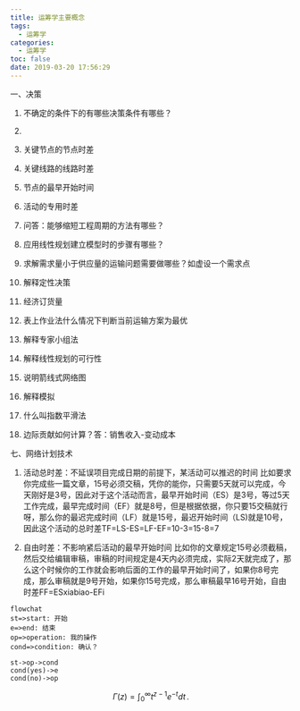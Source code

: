 ```yaml
---
title: 运筹学主要概念
tags:
  - 运筹学
categories:
  - 运筹学
toc: false
date: 2019-03-20 17:56:29
---
```


一、决策
1. 不确定的条件下的有哪些决策条件有哪些？
2. 


1. 关键节点的节点时差
2. 关键线路的线路时差
3. 节点的最早开始时间
4. 活动的专用时差
5. 问答：能够缩短工程周期的方法有哪些？
6. 应用线性规划建立模型时的步骤有哪些？
7. 求解需求量小于供应量的运输问题需要做哪些？如虚设一个需求点
8. 解释定性决策
9. 经济订货量
10. 表上作业法什么情况下判断当前运输方案为最优
11. 解释专家小组法
12. 解释线性规划的可行性
13. 说明箭线式网络图
14. 解释模拟
15. 什么叫指数平滑法
16. 边际贡献如何计算？答：销售收入-变动成本


七、网络计划技术
1. 活动总时差：不延误项目完成日期的前提下，某活动可以推迟的时间
比如要求你完成些一篇文章，15号必须交稿，凭你的能你，只需要5天就可以完成，今天刚好是3号，因此对于这个活动而言，最早开始时间（ES）是3号，等过5天工作完成，最早完成时间（EF）就是8号，但是根据依据，你只要15交稿就行呀，那么你的最迟完成时间（LF）就是15号，最迟开始时间（LS)就是10号，因此这个活动的总时差TF=LS-ES=LF-EF=10-3=15-8=7

2. 自由时差：不影响紧后活动的最早开始时间
比如你的文章规定15号必须截稿，然后交给编辑审稿，审稿的时间规定是4天内必须完成，实际2天就完成了，那么这个时候你的工作就会影响后面的工作的最早开始时间了，如果你8号完成，那么审稿就是9号开始，如果你15号完成，那么审稿最早16号开始，自由时差FF=ESxiabiao-EFi

```mermaid
flowchat
st=>start: 开始
e=>end: 结束
op=>operation: 我的操作
cond=>condition: 确认？

st->op->cond
cond(yes)->e
cond(no)->op
```

$$
\Gamma(z) = \int_0^\infty t^{z-1}e^{-t}dt\,.
$$
